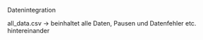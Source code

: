 Datenintegration

all_data.csv		-> beinhaltet alle Daten, Pausen und Datenfehler etc. hintereinander